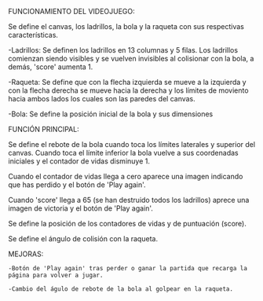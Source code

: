 FUNCIONAMIENTO DEL VIDEOJUEGO:


Se define el canvas, los ladrillos, la bola y la raqueta con sus respectivas características.

-Ladrillos:
Se definen los ladrillos en 13 columnas y 5 filas.
Los ladrillos comienzan siendo visibles y se vuelven invisibles al colisionar con la bola, a demás, 'score' aumenta 1.

-Raqueta:
Se define que con la flecha izquierda se mueve a la izquierda y con la flecha derecha se mueve hacia la derecha y los límites de moviento hacia ambos lados los cuales son las paredes del canvas.

-Bola:
Se define la posición inicial de la bola y sus dimensiones


FUNCIÓN PRINCIPAL:

Se define el rebote de la bola cuando toca los límites laterales y superior del canvas. Cuando toca el límite inferior la bola vuelve a sus coordenadas iniciales y el contador de vidas disminuye 1.

Cuando el contador de vidas llega a cero aparece una imagen indicando que has perdido y el botón de 'Play again'.

Cuando 'score' llega a 65 (se han destruido todos los ladrillos) aprece una imagen de victoria y el botón de 'Play again'.

Se define la posición de los contadores de vidas y de puntuación (score).

Se define el ángulo de colisión con la raqueta.


MEJORAS:

	-Botón de 'Play again' tras perder o ganar la partida que recarga la página para volver a jugar.

	-Cambio del águlo de rebote de la bola al golpear en la raqueta.
		
